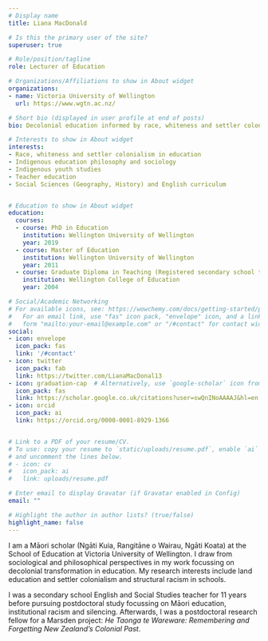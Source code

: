 ```yaml
---
# Display name
title: Liana MacDonald

# Is this the primary user of the site?
superuser: true

# Role/position/tagline
role: Lecturer of Education

# Organizations/Affiliations to show in About widget
organizations:
- name: Victoria University of Wellington
  url: https://www.wgtn.ac.nz/

# Short bio (displayed in user profile at end of posts)
bio: Decolonial education informed by race, whiteness and settler colonialism 

# Interests to show in About widget
interests:
- Race, whiteness and settler colonialism in education
- Indigenous education philosophy and sociology
- Indigenous youth studies
- Teacher education
- Social Sciences (Geography, History) and English curriculum


# Education to show in About widget
education:
  courses:
  - course: PhD in Education
    institution: Wellington University of Wellington
    year: 2019
  - course: Master of Education
    institution: Wellington University of Wellington
    year: 2011
  - course: Graduate Diploma in Teaching (Registered secondary school teacher)
    institution: Wellington College of Education
    year: 2004

# Social/Academic Networking
# For available icons, see: https://wowchemy.com/docs/getting-started/page-builder/#icons
#   For an email link, use "fas" icon pack, "envelope" icon, and a link in the
#   form "mailto:your-email@example.com" or "/#contact" for contact widget.
social:
- icon: envelope
  icon_pack: fas
  link: '/#contact'
- icon: twitter
  icon_pack: fab
  link: https://twitter.com/LianaMacDonal13
- icon: graduation-cap  # Alternatively, use `google-scholar` icon from `ai` icon pack
  icon_pack: fas
  link: https://scholar.google.co.uk/citations?user=swQnINoAAAAJ&hl=en
- icon: orcid
  icon_pack: ai
  link: https://orcid.org/0000-0001-8929-1366


# Link to a PDF of your resume/CV.
# To use: copy your resume to `static/uploads/resume.pdf`, enable `ai` icons in `params.toml`, 
# and uncomment the lines below.
# - icon: cv
#   icon_pack: ai
#   link: uploads/resume.pdf

# Enter email to display Gravatar (if Gravatar enabled in Config)
email: ""

# Highlight the author in author lists? (true/false)
highlight_name: false
---
```


I am a Māori scholar (Ngāti Kuia, Rangitāne o Wairau, Ngāti Koata) at the School of Education at Victoria University of Wellington. I draw from sociological and philosophical perspectives in my work focussing on decolonial transformation in education. My research interests include land education and settler colonialism and structural racism in schools.

I was a secondary school English and Social Studies teacher for 11 years before pursuing postdoctoral study focussing on Māori education, institutional racism and silencing. Afterwards, I was a postdoctoral research fellow for a Marsden project: *He Taonga te Wareware: Remembering and Forgetting New Zealand’s Colonial Past*.


